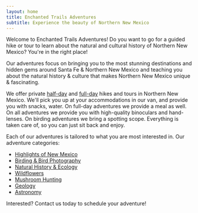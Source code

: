 ```yaml
---
layout: home
title: Enchanted Trails Adventures
subtitle: Experience the beauty of Northern New Mexico
---
```


Welcome to Enchanted Trails Adventures! Do you want to go for a guided hike or tour to learn about the natural and cultural history of Northern New Mexico? You're in the right place!

Our adventures focus on bringing you to the most stunning destinations and hidden gems around Santa Fe & Northern New Mexico and teaching you about the natural history & culture that makes Northern New Mexico unique & fascinating.

We offer private [half-day](/adventures/halfday) and [full-day](/adventures/fullday) hikes and tours in Northern New Mexico. We'll pick you up at your accommodations in our van, and provide you with snacks, water. On full-day adventures we provide a meal as well. On all adventures we provide you with high-quality binoculars and hand-lenses. On birding adventures we bring a spotting scope. Everything is taken care of, so you can just sit back and enjoy.

Each of our adventures is tailored to what you are most interested in. Our adventure categories:
- [Highlights of New Mexico](/adventures/highlights)
- [Birding & Bird Photography](/adventures/birding)
- [Natural History & Ecology](/adventures/naturalhistory)
- [Wildflowers](/adventures/wildflowers)
- [Mushroom Hunting](/adventures/mushrooming)
- [Geology](/adventures/geology)
- [Astronomy](/adventures/astronomy)

Interested? Contact us today to schedule your adventure!